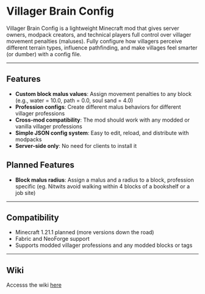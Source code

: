 # Villager Brain Config

Villager Brain Config is a lightweight Minecraft mod that gives server owners, modpack creators, and technical players full control over villager movement penalties (maluses). Fully configure how villagers perceive different terrain types, influence pathfinding, and make villages feel smarter (or dumber) with a config file.

---

## Features

- **Custom block malus values**: Assign movement penalties to any block (e.g., water = 10.0, path = 0.0, soul sand = 4.0)
- **Profession configs**: Create different malus behaviors for different villager professions
- **Cross-mod compatibility**: The mod should work with any modded or vanilla villager professions
- **Simple JSON config system**: Easy to edit, reload, and distribute with modpacks
- **Server-side only**: No need for clients to install it

## Planned Features

- **Block malus radius**: Assign a malus and a radius to a block, profession specific (eg. Nitwits avoid walking within 4 blocks of a bookshelf or a job site)

---

## Compatibility

- Minecraft 1.21.1 planned (more versions down the road)
- Fabric and NeoForge support
- Supports modded villager professions and any modded blocks or tags

---

## Wiki

Accesss the wiki [here](https://github.com/joshie-app/villager-brain-config/wiki)
